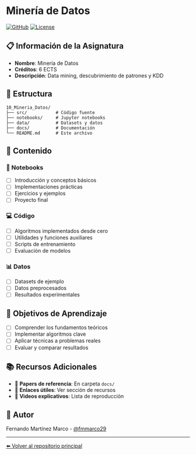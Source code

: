 # Minería de Datos

[![GitHub](https://img.shields.io/badge/GitHub-fmmarco29-blue?style=flat-square&logo=github)](https://github.com/fmmarco29/UNED_AI_lab)
[![License](https://img.shields.io/github/license/fmmarco29/UNED_AI_lab?style=flat-square)](../LICENSE)

## 📋 Información de la Asignatura

- **Nombre**: Minería de Datos
- **Créditos**: 6 ECTS
- **Descripción**: Data mining, descubrimiento de patrones y KDD

## 📁 Estructura

```
10_Mineria_Datos/
├── src/           # Código fuente
├── notebooks/     # Jupyter notebooks
├── data/          # Datasets y datos
├── docs/          # Documentación
└── README.md      # Este archivo
```

## 🚀 Contenido

### 📓 Notebooks
- [ ] Introducción y conceptos básicos
- [ ] Implementaciones prácticas
- [ ] Ejercicios y ejemplos
- [ ] Proyecto final

### 💻 Código
- [ ] Algoritmos implementados desde cero
- [ ] Utilidades y funciones auxiliares
- [ ] Scripts de entrenamiento
- [ ] Evaluación de modelos

### 📊 Datos
- [ ] Datasets de ejemplo
- [ ] Datos preprocesados
- [ ] Resultados experimentales

## 🎯 Objetivos de Aprendizaje

- [ ] Comprender los fundamentos teóricos
- [ ] Implementar algoritmos clave
- [ ] Aplicar técnicas a problemas reales
- [ ] Evaluar y comparar resultados

## 📚 Recursos Adicionales

- 📖 **Papers de referencia**: En carpeta `docs/`
- 🔗 **Enlaces útiles**: Ver sección de recursos
- 🎥 **Videos explicativos**: Lista de reproducción

## 👤 Autor

Fernando Martínez Marco - [@fmmarco29](https://github.com/fmmarco29)

---

[⬅️ Volver al repositorio principal](../)